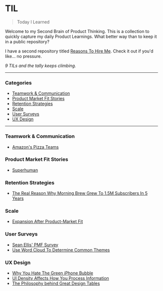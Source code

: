 # TIL

> Today I Learned

Welcome to my Second Brain of Product Thinking. This is a collection to quickly capture my daily Product Learnings. What better way than to keep it in a public repository? 

I have a second repository titled [Reasons To Hire Me](https://github.com/erascon7/Reasons-To-Hire-Me). Check it out if you'd like... no pressure. 

_9 TILs and the tally keeps climbing._

---

### Categories

* [Teamwork & Communication](#teamwork--communication)
* [Product Market Fit Stories](#product-market-fit-stories)
* [Retention Strategies](#retention-strategies)
* [Scale](#scale)
* [User Surveys](#user-surveys)
* [UX Design](#ux-design)

---

### Teamwork & Communication
- [Amazon's Pizza Teams](https://github.com/erascon7/TIL/blob/main/Teamwork%20%26%20Communication/Amazon's%20Pizza%20Teams.md)

### Product Market Fit Stories
- [Superhuman](https://github.com/erascon7/TIL/blob/main/Product%20Market%20Fit%20Stories/Superhuman.md)

### Retention Strategies
- [The Real Reason Why Morning Brew Grew To 1.5M Subscribers In 5 Years](https://github.com/erascon7/TIL/blob/main/Retention%20Strategies/The%20Real%20Reason%20Why%20Morning%20Brew%20Grew%20To%201.5M%20Subscribers%20In%205%20Years.md)

### Scale
- [Expansion After Product-Market Fit](https://github.com/erascon7/TIL/blob/main/Scale/Expansion%20After%20Product-Market%20Fit.md)

### User Surveys
- [Sean Ellis' PMF Survey](https://github.com/erascon7/TIL/blob/main/User%20Surveys/Sean%20Ellis'%20PMF%20Survey.md)
- [Use Word Cloud To Determine Common Themes](https://github.com/erascon7/TIL/blob/main/User%20Surveys/Use%20Word%20Cloud%20To%20Determine%20Common%20Themes.md)

### UX Design
- [Why You Hate The Green iPhone Bubble](https://github.com/erascon7/TIL/blob/main/Design/Why%20You%20Hate%20The%20Green%20Bubble.md)
- [UI Density Affects How You Process Information](https://github.com/erascon7/TIL/blob/main/UX%20Design/UI%20Density%20Affects%20How%20You%20Process%20Information.md)
- [The Philosophy behind Great Design Tables](https://github.com/ericrascon/Today-I-Learned/blob/main/UX%20Design/The%20Philosophy%20Behind%20Great%20Design%20Tables.md)
